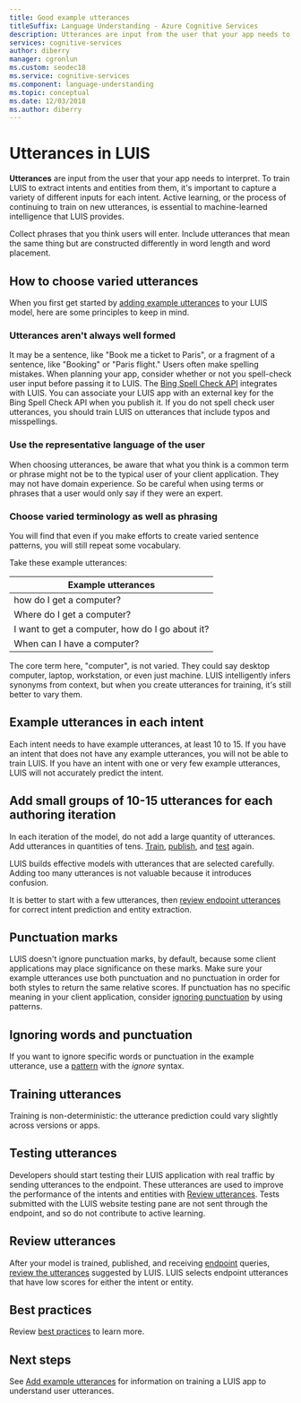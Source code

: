 ```yaml
---
title: Good example utterances 
titleSuffix: Language Understanding - Azure Cognitive Services
description: Utterances are input from the user that your app needs to interpret. Collect phrases that you think users will enter. Include utterances that mean the same thing but are constructed differently in word length and word placement.
services: cognitive-services
author: diberry
manager: cgronlun
ms.custom: seodec18
ms.service: cognitive-services
ms.component: language-understanding
ms.topic: conceptual
ms.date: 12/03/2018
ms.author: diberry
---
```

# Utterances in LUIS

**Utterances** are input from the user that your app needs to interpret. To train LUIS to extract intents and entities from them, it's important to capture a variety of different inputs for each intent. Active learning, or the process of continuing to train on new utterances, is essential to machine-learned intelligence that LUIS provides.

Collect phrases that you think users will enter. Include utterances that mean the same thing but are constructed differently in word length and word placement. 

## How to choose varied utterances
When you first get started by [adding example utterances](luis-how-to-add-example-utterances.md) to your LUIS model, here are some principles to keep in mind.

### Utterances aren't always well formed
It may be a sentence, like "Book me a ticket to Paris", or a fragment of a sentence, like "Booking" or "Paris flight."  Users often make spelling mistakes. When planning your app, consider whether or not you spell-check user input before passing it to LUIS. The [Bing Spell Check API][BingSpellCheck] integrates with LUIS. You can associate your LUIS app with an external key for the Bing Spell Check API when you publish it. If you do not spell check user utterances, you should train LUIS on utterances that include typos and misspellings.

### Use the representative language of the user
When choosing utterances, be aware that what you think is a common term or phrase might not be to the typical user of your client application. They may not have domain experience. So be careful when using terms or phrases that a user would only say if they were an expert.

### Choose varied terminology as well as phrasing
You will find that even if you make efforts to create varied sentence patterns, you will still repeat some vocabulary.

Take these example utterances:

|Example utterances|
|--|
|how do I get a computer?|
|Where do I get a computer?|
|I want to get a computer, how do I go about it?|
|When can I have a computer?| 

The core term here, "computer", is not varied. They could say desktop computer, laptop, workstation, or even just machine. LUIS intelligently infers synonyms from context, but when you create utterances for training, it's still better to vary them.

## Example utterances in each intent
Each intent needs to have example utterances, at least 10 to 15. If you have an intent that does not have any example utterances, you will not be able to train LUIS. If you have an intent with one or very few example utterances, LUIS will not accurately predict the intent. 

## Add small groups of 10-15 utterances for each authoring iteration
In each iteration of the model, do not add a large quantity of utterances. Add utterances in quantities of tens. [Train](luis-how-to-train.md), [publish](luis-how-to-publish-app.md), and [test](luis-interactive-test.md) again.  

LUIS builds effective models with utterances that are selected carefully. Adding too many utterances is not valuable because it introduces confusion.  

It is better to start with a few utterances, then [review endpoint utterances](luis-how-to-review-endoint-utt.md) for correct intent prediction and entity extraction.

## Punctuation marks

LUIS doesn't ignore punctuation marks, by default, because some client applications may place significance on these marks. Make sure your example utterances use both punctuation and no punctuation in order for both styles to return the same relative scores. If punctuation has no specific meaning in your client application, consider [ignoring punctuation](#ignoring-words-and-punctuation) by using patterns. 

## Ignoring words and punctuation
If you want to ignore specific words or punctuation in the example utterance, use a [pattern](luis-concept-patterns.md#pattern-syntax) with the _ignore_ syntax. 

## Training utterances
Training is non-deterministic: the utterance prediction could vary slightly across versions or apps.

## Testing utterances 

Developers should start testing their LUIS application with real traffic by sending utterances to the endpoint. These utterances are used to improve the performance of the intents and entities with [Review utterances](luis-how-to-review-endoint-utt.md). Tests submitted with the LUIS website testing pane are not sent through the endpoint, and so do not contribute to active learning. 

## Review utterances
After your model is trained, published, and receiving [endpoint](luis-glossary.md#endpoint) queries, [review the utterances](luis-how-to-review-endoint-utt.md) suggested by LUIS. LUIS selects endpoint utterances that have low scores for either the intent or entity. 

## Best practices
Review [best practices](luis-concept-best-practices.md) to learn more.

## Next steps
See [Add example utterances](luis-how-to-add-example-utterances.md) for information on training a LUIS app to understand user utterances.

[BingSpellCheck]: https://docs.microsoft.com/azure/cognitive-services/bing-spell-check/proof-text